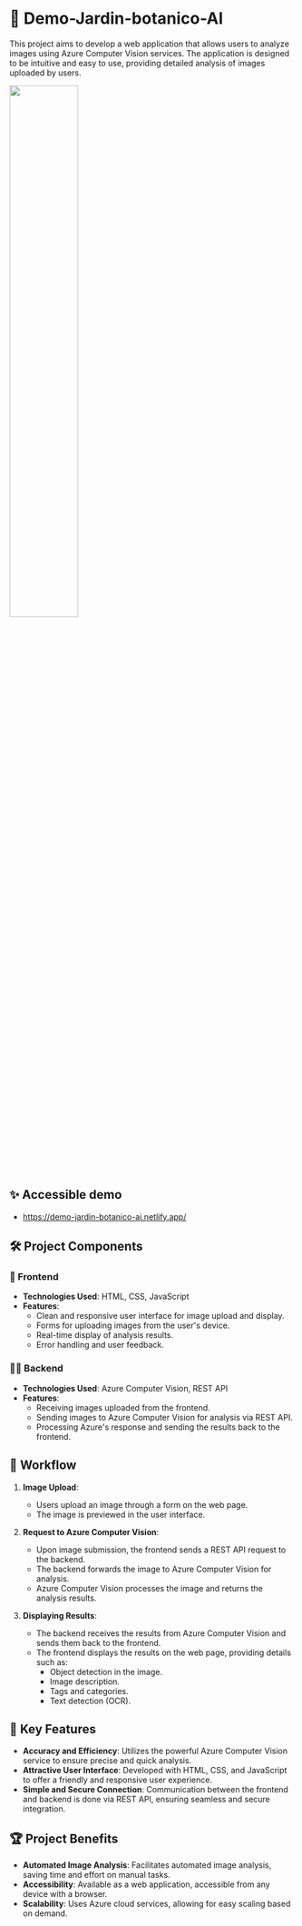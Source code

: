 # 🚀 Demo-Jardin-botanico-AI
This project aims to develop a web application that allows users to analyze images using Azure Computer Vision services. The application is designed to be intuitive and easy to use, providing detailed analysis of images uploaded by users.

<img src="https://github.com/user-attachments/assets/422ed0b4-77f3-4155-aef7-adcb83474da2" width="49%"></img>

## ✨ Accessible demo
- https://demo-jardin-botanico-ai.netlify.app/

## 🛠 Project Components

### 👾 Frontend
- **Technologies Used**: HTML, CSS, JavaScript
- **Features**:
  - Clean and responsive user interface for image upload and display.
  - Forms for uploading images from the user's device.
  - Real-time display of analysis results.
  - Error handling and user feedback.

### 🐱‍👤 Backend
- **Technologies Used**: Azure Computer Vision, REST API
- **Features**:
  - Receiving images uploaded from the frontend.
  - Sending images to Azure Computer Vision for analysis via REST API.
  - Processing Azure's response and sending the results back to the frontend.

## 🎈 Workflow

1. **Image Upload**:
   - Users upload an image through a form on the web page.
   - The image is previewed in the user interface.

2. **Request to Azure Computer Vision**:
   - Upon image submission, the frontend sends a REST API request to the backend.
   - The backend forwards the image to Azure Computer Vision for analysis.
   - Azure Computer Vision processes the image and returns the analysis results.

3. **Displaying Results**:
   - The backend receives the results from Azure Computer Vision and sends them back to the frontend.
   - The frontend displays the results on the web page, providing details such as:
     - Object detection in the image.
     - Image description.
     - Tags and categories.
     - Text detection (OCR).

## 🥘 Key Features

- **Accuracy and Efficiency**: Utilizes the powerful Azure Computer Vision service to ensure precise and quick analysis.
- **Attractive User Interface**: Developed with HTML, CSS, and JavaScript to offer a friendly and responsive user experience.
- **Simple and Secure Connection**: Communication between the frontend and backend is done via REST API, ensuring seamless and secure integration.

## 🏆 Project Benefits

- **Automated Image Analysis**: Facilitates automated image analysis, saving time and effort on manual tasks.
- **Accessibility**: Available as a web application, accessible from any device with a browser.
- **Scalability**: Uses Azure cloud services, allowing for easy scaling based on demand.



